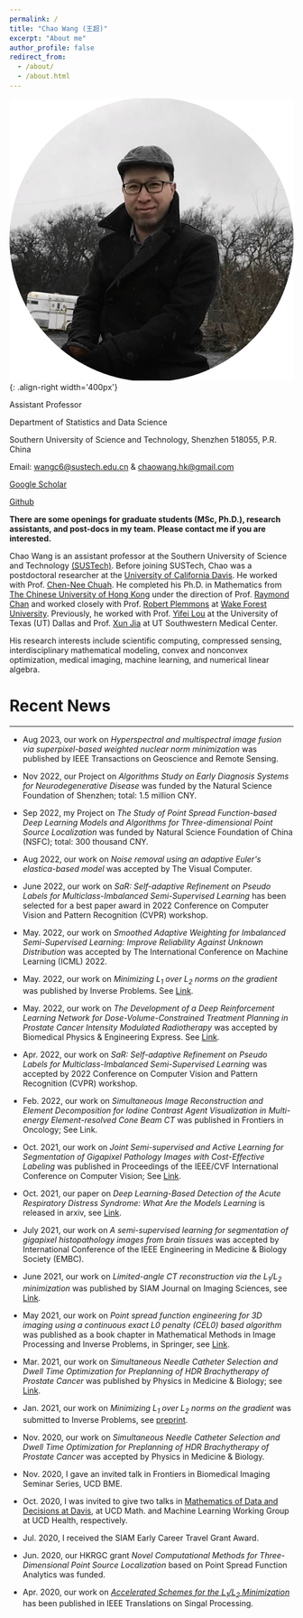 ```yaml
---
permalink: /
title: "Chao Wang (王超)"
excerpt: "About me"
author_profile: false
redirect_from: 
  - /about/
  - /about.html
---
```


![profile](/images/profile.png){: .align-right width='400px'}


Assistant Professor

Department of Statistics and Data Science

Southern University of Science and Technology, Shenzhen 518055, P.R. China

<i class="fas fa-envelope"></i> Email: [wangc6@sustech.edu.cn](mailto:wangc6@sustech.edu.cn) & [chaowang.hk@gmail.com](mailto:chaowang.hk@gmail.com)

<i class="ai ai-google-scholar-square"></i> [Google Scholar](https://scholar.google.com/citations?user=PBchRWYAAAAJ&hl=en)
 
<i class="fab fa-github"></i> [Github](https://github.com/wangcmath)

**There are some openings for graduate students (MSc, Ph.D.), research assistants, and post-docs in my team. Please contact me if you are interested.**

Chao Wang is an assistant professor at the Southern University of Science and Technology [(SUSTech)](https://sustech.edu.cn/en/). Before joining SUSTech, Chao was a postdoctoral researcher at the [University of California Davis](https://www.ucdavis.edu/). He worked with Prof. [Chen-Nee Chuah](https://www.ece.ucdavis.edu/~chuah/rubinet/). He completed his Ph.D. in Mathematics from [The Chinese University of Hong Kong](https://www.cuhk.edu.hk/english/index.html) under the direction of Prof. [Raymond Chan](http://personal.cityu.edu.hk/rhfchan/) and worked closely with Prof. [Robert Plemmons](https://faculty.sites.wfu.edu/plemmons/) at [Wake Forest University](https://www.wfu.edu/). Previously, he worked with Prof. [Yifei Lou](https://sites.google.com/site/louyifei/) at the University of Texas (UT) Dallas and Prof. [Xun Jia](https://www.hopkinsmedicine.org/profiles/details/xun-jia) at UT Southwestern Medical Center.

His research interests include scientific computing, compressed sensing, interdisciplinary mathematical modeling, convex and nonconvex optimization, medical imaging, machine learning, and numerical linear algebra.

# Recent News
---
- Aug 2023, our work on _Hyperspectral and multispectral image fusion via superpixel-based weighted nuclear norm minimization_ was published by IEEE Transactions on Geoscience and Remote Sensing. 

- Nov 2022, our Project on _Algorithms Study on Early Diagnosis Systems for  Neurodegenerative Disease_ was funded by the Natural Science Foundation of Shenzhen; total: 1.5 million CNY.

- Sep 2022, my Project on _The Study of Point Spread Function-based Deep Learning Models and Algorithms for Three-dimensional Point Source Localization_ was funded by Natural Science Foundation of China (NSFC); total: 300 thousand CNY.

- Aug 2022, our work on _Noise removal using an adaptive Euler's elastica-based model_ was accepted by The Visual Computer.

- June 2022, our work on _SaR: Self-adaptive Refinement on Pseudo Labels for Multiclass-Imbalanced Semi-Supervised Learning_ has been selected for a best paper award in 2022 Conference on Computer Vision and Pattern Recognition (CVPR) workshop. 

- May. 2022, our work on _Smoothed Adaptive Weighting for Imbalanced Semi-Supervised Learning: Improve Reliability Against Unknown Distribution_ was accepted by The International Conference on Machine Learning (ICML) 2022.  

- May. 2022, our work on _Minimizing L<sub>1</sub> over L<sub>2</sub> norms on the gradient_ was published by Inverse Problems. See [Link](https://iopscience.iop.org/article/10.1088/1361-6420/ac64fb).

- May. 2022, our work on _The Development of a Deep Reinforcement Learning Network for Dose-Volume-Constrained Treatment Planning in Prostate Cancer Intensity Modulated Radiotherapy_ was accepted by Biomedical Physics & Engineering Express. See [Link](https://iopscience.iop.org/article/10.1088/2057-1976/ac6d82). 

- Apr. 2022, our work on _SaR: Self-adaptive Refinement on Pseudo Labels for Multiclass-Imbalanced Semi-Supervised Learning_ was accepted by 2022 Conference on Computer Vision and Pattern Recognition (CVPR) workshop. 

- Feb. 2022, our work on _Simultaneous Image Reconstruction and Element Decomposition for Iodine Contrast Agent Visualization in Multi-energy Element-resolved Cone Beam CT_ was published in  Frontiers in Oncology; See Link.

- Oct. 2021, our work on _Joint Semi-supervised and Active Learning for Segmentation of Gigapixel Pathology Images with Cost-Effective Labeling_ was published in Proceedings of the IEEE/CVF International Conference on Computer Vision;  See [Link](https://openaccess.thecvf.com/content/ICCV2021W/CDPath/papers/Lai_Joint_Semi-Supervised_and_Active_Learning_for_Segmentation_of_Gigapixel_Pathology_ICCVW_2021_paper.pdf). 

- Oct. 2021, our paper on _Deep Learning-Based Detection of the Acute Respiratory Distress Syndrome: What Are the Models Learning_ is released in arxiv, see [Link](https://arxiv.org/ftp/arxiv/papers/2109/2109.12323.pdf).

- July 2021, our work on _A semi-supervised learning for segmentation of gigapixel histopathology images from brain tissues_ was accepted by International Conference of the IEEE Engineering in Medicine & Biology Society (EMBC). 

- June 2021, our work on _Limited-angle CT reconstruction via the L<sub>1</sub>/L<sub>2</sub> minimization_ was published by SIAM Journal on Imaging Sciences,  see [Link](https://epubs.siam.org/doi/10.1137/20M1341490).

- May 2021, our work on _Point spread function engineering for 3D imaging using a continuous exact L0 penalty (CEL0) based algorithm_ was published as a book chapter in Mathematical Methods in Image Processing and Inverse Problems, in Springer,  see [Link](https://link.springer.com/chapter/10.1007/978-981-16-2701-9_1).

- Mar. 2021, our work on _Simultaneous Needle Catheter Selection and Dwell Time Optimization for Preplanning of HDR Brachytherapy of Prostate Cancer_ was published by Physics in Medicine & Biology;  see [Link](https://iopscience.iop.org/article/10.1088/1361-6560/abd00e/meta).

- Jan. 2021, our work on _Minimizing L<sub>1</sub> over L<sub>2</sub> norms on the gradient_ was submitted to Inverse Problems, see [preprint](https://arxiv.org/abs/2101.00809). 

- Nov. 2020, our work on _Simultaneous Needle Catheter Selection and Dwell Time Optimization for Preplanning of HDR Brachytherapy of Prostate Cancer_ was accepted by Physics in Medicine & Biology.

- Nov. 2020, I gave an invited talk in Frontiers in Biomedical Imaging Seminar Series, UCD BME. 

- Oct. 2020, I was invited to give two talks in [Mathematics of Data and Decisions at Davis](https://sites.google.com/view/maddd), at UCD Math. and Machine Learning Working Group at UCD Health, respectively. 

- Jul. 2020, I received the SIAM Early Career Travel Grant Award. 

- Jun. 2020, our HKRGC grant _Novel Computational Methods for Three-Dimensional Point Source Localization_ based on Point Spread Function Analytics was funded. 

- Apr. 2020, our work on [_Accelerated Schemes for the L<sub>1</sub>/L<sub>2</sub> Minimization_](https://ieeexplore.ieee.org/abstract/document/9057443) has been published in IEEE Translations on Singal Processing.

&nbsp;

&nbsp;

&nbsp;
